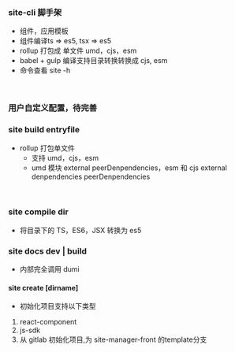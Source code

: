 ### site-cli 脚手架

* 组件，应用模板
* 组件编译ts => es5, tsx => es5
* rollup 打包成 单文件 umd，cjs，esm
* babel + gulp 编译支持目录转换转换成 cjs, esm 
* 命令查看 site -h

<br/>

### 用户自定义配置，待完善

### site build entryfile

- rollup 打包单文件
  - 支持 umd，cjs，esm
  - umd 模块 external peerDenpendencies，esm 和 cjs external denpendencies peerDenpendencies

<br/>

### site compile dir

- 将目录下的 TS，ES6，JSX 转换为 es5

### site docs dev | build

- 内部完全调用 dumi

#### site create [dirname]

- 初始化项目支持以下类型

1. react-component
2. js-sdk
4. 从 gitlab 初始化项目,为 site-manager-front 的template分支
